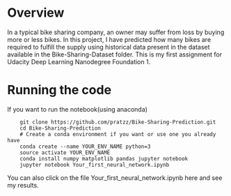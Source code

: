 # Overview

In a typical bike sharing company, an owner may suffer from loss by buying more or less bikes. In this project, I have predicted how many bikes are required to fulfill the supply using historical data present in the dataset available in the Bike-Sharing-Dataset folder. This is my first assignment for Udacity Deep Learning Nanodegree Foundation 1.

# Running the code

If you want to run the notebook(using anaconda)
```shell
    git clone https://github.com/pratzz/Bike-Sharing-Prediction.git
    cd Bike-Sharing-Prediction
    # Create a conda environment if you want or use one you already have
    conda create --name YOUR_ENV_NAME python=3
    source activate YOUR_ENV_NAME
    conda install numpy matplotlib pandas jupyter notebook
    jupyter notebook Your_first_neural_network.ipynb
```

You can also click on the file Your_first_neural_network.ipynb here and see my results.
